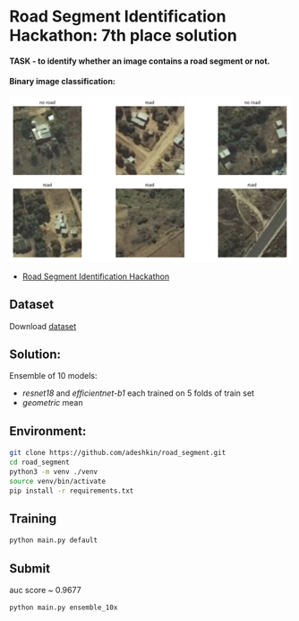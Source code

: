 # Road Segment Identification Hackathon: 7th place solution

#### TASK - to identify whether an image contains a road segment or not.
#### Binary image classification:
![header](images/example.png)

- [Road Segment Identification Hackathon](https://zindi.africa/hackathons/road-segment-identification-challenge)


## Dataset

Download
[dataset](https://zindi.africa/hackathons/road-segment-identification-challenge/data)

## Solution:

Ensemble of 10 models:
* _resnet18_ and _efficientnet-b1_ each trained on 5 folds of train set 
* _geometric_ mean

## Environment:
```bash
git clone https://github.com/adeshkin/road_segment.git 
cd road_segment
python3 -m venv ./venv
source venv/bin/activate
pip install -r requirements.txt
```


## Training

```bash
python main.py default
```

## Submit 
auc score ~ 0.9677
```bash
python main.py ensemble_10x
```
